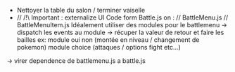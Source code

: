 - Nettoyer la table du salon / terminer vaiselle
- // /!\ Important : externalize UI Code form Battle.js on :
 // BattleMenu.js
// BattleMenuItem.js
Idéalement utiliser des modules pour le battlemenu 
-> dispatch les events au module
-> récuper la valeur de retour et faire les bailles
ex:
module oui non (montée en niveau / changement de pokemon)
module choice (attaques / options fight etc...)

-> virer dependence de battlemenu.js a battle.js
